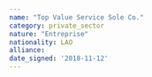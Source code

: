 ```yaml
---
name: "Top Value Service Sole Co."
category: private_sector
nature: "Entreprise"
nationality: LAO
alliance: 
date_signed: '2018-11-12'
---
```

    